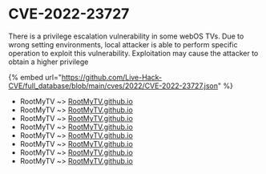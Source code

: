# CVE-2022-23727

There is a privilege escalation vulnerability in some webOS TVs. Due to wrong setting environments, local attacker is able to perform specific operation to exploit this vulnerability. Exploitation may cause the attacker to obtain a higher privilege

{% embed url="https://github.com/Live-Hack-CVE/full_database/blob/main/cves/2022/CVE-2022-23727.json" %}


* RootMyTV ~> [RootMyTV.github.io](https://www.alice-snow.ru/2022/database/cve-2022-23727/rootmytv.github.io-rootmytv)
* RootMyTV ~> [RootMyTV.github.io](https://www.alice-snow.ru/2022/database/cve-2022-23727/rootmytv.github.io-rootmytv)
* RootMyTV ~> [RootMyTV.github.io](https://www.alice-snow.ru/2022/database/cve-2022-23727/rootmytv.github.io-rootmytv)
* RootMyTV ~> [RootMyTV.github.io](https://www.alice-snow.ru/2022/database/cve-2022-23727/rootmytv.github.io-rootmytv)
* RootMyTV ~> [RootMyTV.github.io](https://www.alice-snow.ru/2022/database/cve-2022-23727/rootmytv.github.io-rootmytv)
* RootMyTV ~> [RootMyTV.github.io](https://www.alice-snow.ru/2022/database/cve-2022-23727/rootmytv.github.io-rootmytv)
* RootMyTV ~> [RootMyTV.github.io](https://www.alice-snow.ru/2022/database/cve-2022-23727/rootmytv.github.io-rootmytv)
* RootMyTV ~> [RootMyTV.github.io](https://www.alice-snow.ru/2022/database/cve-2022-23727/rootmytv.github.io-rootmytv)